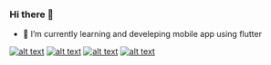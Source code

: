 ### Hi there 👋
<!-- Grab your social icons from https://github.com/carlsednaoui/gitsocial -->

- 🔭 I’m currently learning and develeping mobile app using flutter
  
<!-- display the social media buttons in your README -->

[![alt text][1.2]][1]
[![alt text][2.2]][2]
[![alt text][5.2]][5]
[![alt text][6.2]][6]


<!-- links to social media icons -->
<!-- no need to change these -->

<!-- icons with padding -->

[1.1]: http://i.imgur.com/tXSoThF.png (twitter icon with padding)
[2.1]: http://i.imgur.com/P3YfQoD.png (facebook icon with padding)
[5.1]: http://i.imgur.com/1AGmwO3.png (dribbble icon with padding)
[6.1]: http://i.imgur.com/0o48UoR.png (github icon with padding)

<!-- icons without padding -->

[1.2]: http://i.imgur.com/wWzX9uB.png (twitter icon without padding)
[2.2]: http://i.imgur.com/fep1WsG.png (facebook icon without padding)
[5.2]: http://i.imgur.com/Vvy3Kru.png (dribbble icon without padding)
[6.2]: http://i.imgur.com/9I6NRUm.png (github icon without padding)


<!-- links to your social media accounts -->
<!-- update these accordingly -->

[1]: http://www.twitter.com/theachoem
[2]: http://www.facebook.com/theacheng.g6
[5]: https://dribbble.com/theachoem
[6]: http://www.github.com/theacheng

<!-- Grab your social icons from https://github.com/carlsednaoui/gitsocial -->


